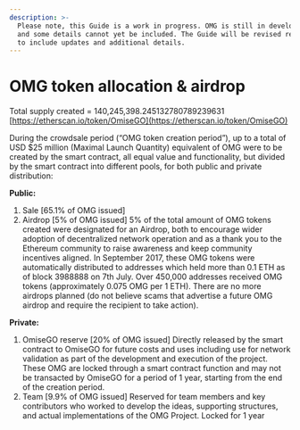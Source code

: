 ```yaml
---
description: >-
  Please note, this Guide is a work in progress. OMG is still in development,
  and some details cannot yet be included. The Guide will be revised regularly
  to include updates and additional details.
---
```


# OMG token allocation & airdrop



Total supply created = 140,245,398.245132780789239631  
[https://etherscan.io/token/OmiseGO](https://etherscan.io/token/OmiseGO)  


During the crowdsale period \(“OMG token creation period”\), up to a total of USD $25 million \(Maximal Launch Quantity\) equivalent of OMG were to be created by the smart contract, all equal value and functionality, but divided by the smart contract into different pools, for both public and private distribution:  


**Public:**  
  


1. Sale \[65.1% of OMG issued\]  
2. Airdrop \[5% of OMG issued\] 5% of the total amount of OMG tokens created were designated for an Airdrop, both to encourage wider adoption of decentralized network operation and as a thank you to the Ethereum community to raise awareness and keep community incentives aligned. In September 2017, these OMG tokens were automatically distributed to addresses which held more than 0.1 ETH as of block 3988888 on 7th July. Over 450,000 addresses received OMG tokens \(approximately 0.075 OMG per 1 ETH\). There are no more airdrops planned \(do not believe scams that advertise a future OMG airdrop and require the recipient to take action\).

**Private:**  
  


1. OmiseGO reserve \[20% of OMG issued\] Directly released by the smart contract to OmiseGO for future costs and uses including use for network validation as part of the development and execution of the project. These OMG are locked through a smart contract function and may not be transacted by OmiseGO for a period of 1 year, starting from the end of the creation period.  
2. Team \[9.9% of OMG issued\] Reserved for team members and key contributors who worked to develop the ideas, supporting structures, and actual implementations of the OMG Project. Locked for 1 year


